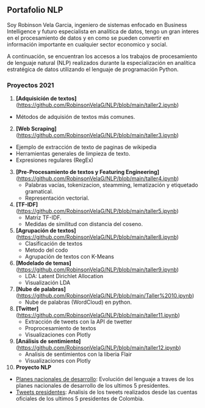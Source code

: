 ## Portafolio NLP

Soy Robinson Vela Garcia, ingeniero de sistemas enfocado en Business Intelligence y futuro especialista en analítica de datos, tengo un gran interes en el procesamiento de datos y en como se pueden convertir en información importante en cualquier sector economico y social.

A continuación, se encuentran los accesos a los trabajos de procesamiento de lenguaje natural (NLP) realizados durante la especialización en analítica estratégica de datos utilizando el lenguaje de programación Python.

### Proyectos 2021
1. **[Adquisición de textos]**(https://github.com/RobinsonVelaG/NLP/blob/main/taller2.ipynb)
  - Métodos de adquisión de textos más comunes.
2. **[Web Scraping]**(https://github.com/RobinsonVelaG/NLP/blob/main/taller3.ipynb)
  - Ejemplo de extracción de texto de paginas de wikipedia
- Herramientas generales de limpieza de texto.
 - Expresiones regulares (RegEx)
3. **[Pre-Procesamiento de textos y Featuring Engineering]**(https://github.com/RobinsonVelaG/NLP/blob/main/taller4.ipynb)
   - Palabras vacías, tokenizacion, steamming, lematización y etiquetado gramatical.
   - Representación vectorial.
4. **[TF-IDF]**(https://github.com/RobinsonVelaG/NLP/blob/main/taller5.ipynb)
   - Matriz TF-IDF.
   - Medidas de similitud con distancia del coseno.
5. **[Agrupación de textos]**(https://github.com/RobinsonVelaG/NLP/blob/main/taller8.ipynb)
   - Clasificación de textos
   - Metodo del codo
   - Agrupación de textos con K-Means
6. **[Modelado de temas]**(https://github.com/RobinsonVelaG/NLP/blob/main/taller9.ipynb)
   - LDA: Latent Dirichlet Allocation
   - Visualización LDA
7. **[Nube de palabras]**(https://github.com/RobinsonVelaG/NLP/blob/main/Taller%2010.ipynb)
   - Nube de palabras (WordCloud) en python.
8. **[Twitter]**(https://github.com/RobinsonVelaG/NLP/blob/main/taller11.ipynb)
   - Extracción de tweets con la API de twetter
   - Proprocesamiento de textos
   - Visualizaciones con Plotly
9. **[Análisis de sentimiento]**(https://github.com/RobinsonVelaG/NLP/blob/main/taller12.ipynb)
   - Analisis de sentimientos con la liberia Flair
   - Visualizaciones con Plotly
10. **Proyecto NLP**
   - [Planes nacionales de desarrollo](https://github.com/RobinsonVelaG/NLP/blob/main/Proyecto_NLP_PND.ipynb): Evolución del lenguaje a traves de los planes nacionales de desarrollo de los ultimos 5 presidentes.
   - [Tweets presidentes](https://github.com/RobinsonVelaG/NLP/blob/main/Proyecto_NLP_Tweeter.ipynb): Analisis de los tweets realizados desde las cuentas oficiales de los ultimos 5 presidentes de Colombia.
